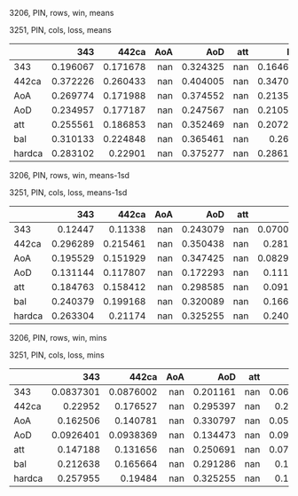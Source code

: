 3206, PIN, rows, win, means

3251, PIN, cols, loss, means

|        |      343 |    442ca |   AoA |      AoD |   att |      bal |   hardca |
|:-------|---------:|---------:|------:|---------:|------:|---------:|---------:|
| 343    | 0.196067 | 0.171678 |   nan | 0.324325 |   nan | 0.164661 | 0.321834 |
| 442ca  | 0.372226 | 0.260433 |   nan | 0.404005 |   nan | 0.347025 | 0.293762 |
| AoA    | 0.269774 | 0.171988 |   nan | 0.374552 |   nan | 0.213537 | 0.393001 |
| AoD    | 0.234957 | 0.177187 |   nan | 0.247567 |   nan | 0.210541 | 0.237442 |
| att    | 0.255561 | 0.186853 |   nan | 0.352469 |   nan | 0.207253 | 0.376865 |
| bal    | 0.310133 | 0.224848 |   nan | 0.365461 |   nan | 0.2659   | 0.340188 |
| hardca | 0.283102 | 0.22901  |   nan | 0.375277 |   nan | 0.286145 | 0.269228 |

3206, PIN, rows, win, means-1sd

3251, PIN, cols, loss, means-1sd

|        |      343 |    442ca |   AoA |      AoD |   att |       bal |   hardca |
|:-------|---------:|---------:|------:|---------:|------:|----------:|---------:|
| 343    | 0.12447  | 0.11338  |   nan | 0.243079 |   nan | 0.0700567 | 0.201598 |
| 442ca  | 0.296289 | 0.215461 |   nan | 0.350438 |   nan | 0.281252  | 0.240728 |
| AoA    | 0.195529 | 0.151929 |   nan | 0.347425 |   nan | 0.0829354 | 0.323448 |
| AoD    | 0.131144 | 0.117807 |   nan | 0.172293 |   nan | 0.111129  | 0.160493 |
| att    | 0.184763 | 0.158412 |   nan | 0.298585 |   nan | 0.091307  | 0.313304 |
| bal    | 0.240379 | 0.199168 |   nan | 0.320089 |   nan | 0.166082  | 0.28516  |
| hardca | 0.263304 | 0.21174  |   nan | 0.325255 |   nan | 0.240988  | 0.247574 |

3206, PIN, rows, win, mins

3251, PIN, cols, loss, mins

|        |       343 |     442ca |   AoA |      AoD |   att |       bal |   hardca |
|:-------|----------:|----------:|------:|---------:|------:|----------:|---------:|
| 343    | 0.0837301 | 0.0876002 |   nan | 0.201161 |   nan | 0.0698637 | 0.156621 |
| 442ca  | 0.22952   | 0.176527  |   nan | 0.295397 |   nan | 0.216071  | 0.210609 |
| AoA    | 0.162506  | 0.140781  |   nan | 0.330797 |   nan | 0.0590941 | 0.265154 |
| AoD    | 0.0926401 | 0.0938369 |   nan | 0.134473 |   nan | 0.0907584 | 0.13642  |
| att    | 0.147188  | 0.131656  |   nan | 0.250691 |   nan | 0.0708808 | 0.277361 |
| bal    | 0.212638  | 0.165664  |   nan | 0.291286 |   nan | 0.120752  | 0.250692 |
| hardca | 0.257955  | 0.19484   |   nan | 0.325255 |   nan | 0.190389  | 0.250734 |

